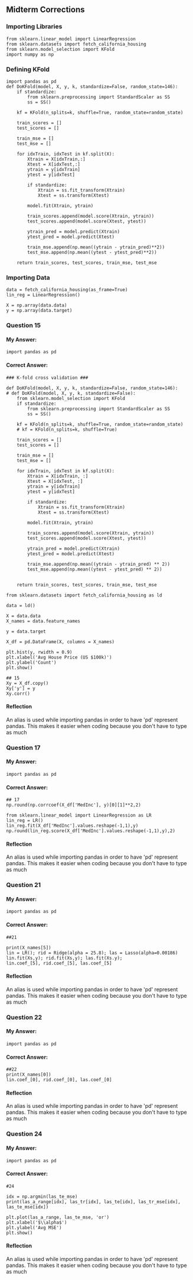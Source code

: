 ## Midterm Corrections

### Importing Libraries
```
from sklearn.linear_model import LinearRegression
from sklearn.datasets import fetch_california_housing
from sklearn.model_selection import KFold
import numpy as np
```
### Defining KFold
```
import pandas as pd
def DoKFold(model, X, y, k, standardize=False, random_state=146):
    if standardize:
        from sklearn.preprocessing import StandardScaler as SS
        ss = SS()

    kf = KFold(n_splits=k, shuffle=True, random_state=random_state)
   
    train_scores = []
    test_scores = []

    train_mse = []
    test_mse = []

    for idxTrain, idxTest in kf.split(X):
        Xtrain = X[idxTrain,:]
        Xtest = X[idxTest,:]
        ytrain = y[idxTrain]
        ytest = y[idxTest]

        if standardize:
            Xtrain = ss.fit_transform(Xtrain)
            Xtest = ss.transform(Xtest)

        model.fit(Xtrain, ytrain)

        train_scores.append(model.score(Xtrain, ytrain))
        test_scores.append(model.score(Xtest, ytest))

        ytrain_pred = model.predict(Xtrain)
        ytest_pred = model.predict(Xtest)

        train_mse.append(np.mean((ytrain - ytrain_pred)**2))
        test_mse.append(np.mean((ytest - ytest_pred)**2))
        
    return train_scores, test_scores, train_mse, test_mse
```
### Importing Data
```
data = fetch_california_housing(as_frame=True)
lin_reg = LinearRegression()

X = np.array(data.data)
y = np.array(data.target)
```

### Question 15
#### My Answer:
```
import pandas as pd
```
#### Correct Answer:
```
### K-fold cross validation ###

def DoKFold(model, X, y, k, standardize=False, random_state=146):
# def DoKFold(model, X, y, k, standardize=False):
    from sklearn.model_selection import KFold
    if standardize:
        from sklearn.preprocessing import StandardScaler as SS
        ss = SS()

    kf = KFold(n_splits=k, shuffle=True, random_state=random_state)
    # kf = KFold(n_splits=k, shuffle=True)

    train_scores = []
    test_scores = []

    train_mse = []
    test_mse = []
    
    for idxTrain, idxTest in kf.split(X):
        Xtrain = X[idxTrain, :]
        Xtest = X[idxTest, :]
        ytrain = y[idxTrain]
        ytest = y[idxTest]

        if standardize:
            Xtrain = ss.fit_transform(Xtrain)
            Xtest = ss.transform(Xtest)

        model.fit(Xtrain, ytrain)

        train_scores.append(model.score(Xtrain, ytrain))
        test_scores.append(model.score(Xtest, ytest))
        
        ytrain_pred = model.predict(Xtrain)
        ytest_pred = model.predict(Xtest)
        
        train_mse.append(np.mean((ytrain - ytrain_pred) ** 2))
        test_mse.append(np.mean((ytest - ytest_pred) ** 2))
        

    return train_scores, test_scores, train_mse, test_mse

from sklearn.datasets import fetch_california_housing as ld

data = ld()

X = data.data
X_names = data.feature_names

y = data.target

X_df = pd.DataFrame(X, columns = X_names)

plt.hist(y, rwidth = 0.9)
plt.xlabel('Avg House Price (US $100k)')
plt.ylabel('Count')
plt.show()

## 15
Xy = X_df.copy()
Xy['y'] = y
Xy.corr()
```
#### Reflection
An alias is used while importing pandas in order to have 'pd' represent pandas. This makes it easier when coding because you don't have to type as much

### Question 17
#### My Answer:
```
import pandas as pd
```
#### Correct Answer:
```
## 17 
np.round(np.corrcoef(X_df['MedInc'], y)[0][1]**2,2)

from sklearn.linear_model import LinearRegression as LR
lin_reg = LR()
lin_reg.fit(X_df['MedInc'].values.reshape(-1,1),y)
np.round(lin_reg.score(X_df['MedInc'].values.reshape(-1,1),y),2)
```
#### Reflection
An alias is used while importing pandas in order to have 'pd' represent pandas. This makes it easier when coding because you don't have to type as much

### Question 21
#### My Answer:
```
import pandas as pd
```
#### Correct Answer:
```
##21

print(X_names[5])
lin = LR(); rid = Ridge(alpha = 25.8); las = Lasso(alpha=0.00186)
lin.fit(Xs,y); rid.fit(Xs,y); las.fit(Xs.y);
lin.coef_[5], rid.coef_[5], las.coef_[5]
```
#### Reflection
An alias is used while importing pandas in order to have 'pd' represent pandas. This makes it easier when coding because you don't have to type as much

### Question 22
#### My Answer:
```
import pandas as pd
```
#### Correct Answer:
```
##22
print(X_names[0])
lin.coef_[0], rid.coef_[0], las.coef_[0]
```
#### Reflection
An alias is used while importing pandas in order to have 'pd' represent pandas. This makes it easier when coding because you don't have to type as much

### Question 24
#### My Answer:
```
import pandas as pd
```
#### Correct Answer:
```
#24

idx = np.argmin(las_te_mse)
print(las_a_range[idx], las_tr[idx], las_te[idx], las_tr_mse[idx], las_te_mse[idx])

plt.plot(las_a_range, las_te_mse, 'or')
plt.xlabel('$\\alpha$')
plt.ylabel('Avg MSE')
plt.show()
```
#### Reflection
An alias is used while importing pandas in order to have 'pd' represent pandas. This makes it easier when coding because you don't have to type as much
